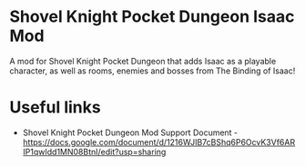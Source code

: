 # Shovel Knight Pocket Dungeon Isaac Mod
A mod for Shovel Knight Pocket Dungeon that adds Isaac as a playable character, as well as rooms, enemies and bosses from The Binding of Isaac!

# Useful links
- Shovel Knight Pocket Dungeon Mod Support Document - https://docs.google.com/document/d/1216WJIB7cBShq6P6OcvK3Vf6ARIP1qwIdd1MN08BtnI/edit?usp=sharing